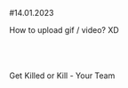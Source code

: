 #14.01.2023
<br>
<!-- blank line -->
How to upload gif / video? XD
<!-- blank line -->

<br>
<br><br>
Get Killed or Kill - Your Team<br>
